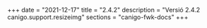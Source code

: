 +++
date        = "2021-12-17"
title       = "2.4.2"
description = "Versió 2.4.2 canigo.support.resizeimg"
sections    = "canigo-fwk-docs"
+++